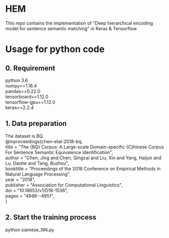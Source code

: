 # HEM
This repo contains the implementation of "Deep hierarchical encoding model for sentence semantic matching" in Keras & Tensorflow.
# Usage for python code
## 0. Requirement
python 3.6  
numpy==1.16.4  
pandas==0.22.0  
tensorboard==1.12.0  
tensorflow-gpu==1.12.0  
keras==2.2.4  
## 1. Data preparation
The dataset is BQ.  
@inproceedings{chen-etal-2018-bq,  
    title = "The {BQ} Corpus: A Large-scale Domain-specific {C}hinese Corpus For Sentence Semantic Equivalence Identification",  
    author = "Chen, Jing  and
      Chen, Qingcai  and
      Liu, Xin  and
      Yang, Haijun  and
      Lu, Daohe  and
      Tang, Buzhou",  
    booktitle = "Proceedings of the 2018 Conference on Empirical Methods in Natural Language Processing",  
    year = "2018",  
    publisher = "Association for Computational Linguistics",  
    doi = "10.18653/v1/D18-1536",  
    pages = "4946--4951",  
}  
## 2. Start the training process
python siamese_NN.py  

